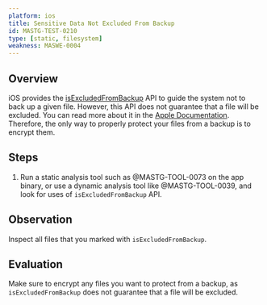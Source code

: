 ```yaml
---
platform: ios
title: Sensitive Data Not Excluded From Backup
id: MASTG-TEST-0210
type: [static, filesystem]
weakness: MASWE-0004
---
```


## Overview

iOS provides the [isExcludedFromBackup](https://developer.apple.com/documentation/foundation/urlresourcevalues/1780002-isexcludedfrombackup) API to guide the system not to back up a given file. However, this API does not guarantee that a file will be excluded. You can read more about it in the [Apple Documentation](https://developer.apple.com/documentation/foundation/optimizing_your_app_s_data_for_icloud_backup/). Therefore, the only way to properly protect your files from a backup is to encrypt them.

## Steps

1. Run a static analysis tool such as @MASTG-TOOL-0073 on the app binary, or use a dynamic analysis tool like @MASTG-TOOL-0039, and look for uses of `isExcludedFromBackup` API.

## Observation

Inspect all files that you marked with `isExcludedFromBackup`.

## Evaluation

Make sure to encrypt any files you want to protect from a backup, as `isExcludedFromBackup` does not guarantee that a file will be excluded.
